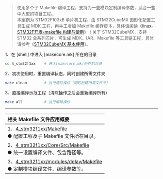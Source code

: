 
> 使用多个子 Makefile 编译工程，支持为一些模块定制编译参数，适合一些中大型的项目工程。  
> 本案例为 STM32F103xB 单片机工程，由 STM32CubeMX 图形化配置工具生成 MDK 工程，再手工增加 Makefile 编译脚本，具体请阅读《[linux-STM32F开发-makefile 构建与使用](https://o2ospring.github.io/20220804/)》！关于 STM32CubeMX，支持 STM32 全系列芯片，可生成 MDK、IAR、Makefile 等工具链工程，具体请参考《[STM32CubeMX 基本使用](https://o2ospring.github.io/20210606/)》。 

1、在 [shell] 中进入 [makecore.mk] 所在的目录

```bash
cd 4_stm32f1xx    # 进入[makecore.mk]所在的目录
```

2、初次使用时，重置编译状态，同时创建所需文件夹

```bash
make clean        # 执行清除操作（同时创建所需文件夹）
```

3、直接编译示范工程（清除操作之后会重新编译所有）

```bash
make all          # 执行编译操作
```

***
| 相关 Makefile 文件应用概要 |
| :-------------- |
| 1、[4_stm32f1xx/Makefile](./Makefile) <br>● 配置工程及子 Makefile 文件所在目录。 |
| 2、[4_stm32f1xx/Core/Src/Makefile](./Core/Src/Makefile) <br>● 统一设置编译文件、包含路径等。 |
| 3、[4_stm32f1xx/modules/delay/Makefile](./modules/delay/Makefile) <br>● 定制模块编译文件、编译参数等。 |
